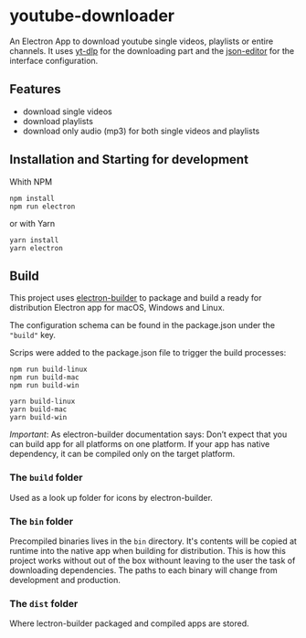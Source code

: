 # youtube-downloader

An Electron App to download youtube single videos, playlists or entire channels. It uses [yt-dlp](https://github.com/yt-dlp/yt-dlp) for the downloading part and the [json-editor](https://github.com/json-editor/json-editor) for the interface configuration.

## Features

- download single videos
- download playlists
- download only audio (mp3) for both single videos and playlists

## Installation and Starting for development

Whith NPM

```
npm install
npm run electron
```
or with Yarn

```
yarn install
yarn electron
```

## Build

This project uses [electron-builder](https://www.electron.build/) to package and build a ready for distribution Electron app for macOS, Windows and Linux.

The configuration schema can be found in the package.json under the `"build"` key.

Scrips were added to the package.json file to trigger the build processes:

```
npm run build-linux
npm run build-mac
npm run build-win
```

```
yarn build-linux
yarn build-mac
yarn build-win
```

*Important*: As electron-builder documentation says: Don’t expect that you can build app for all platforms on one platform. If your app has native dependency, it can be compiled only on the target platform.

### The `build` folder

Used as a look up folder for icons by electron-builder.

### The `bin` folder

Precompiled binaries lives in the `bin` directory. It's contents will be copied at runtime into the native app when building for distribution. This is how this project works without out of the box withount leaving to the user the task of downloading dependencies. The paths to each binary will change from development and production.

### The `dist` folder

Where lectron-builder packaged and compiled apps are stored.